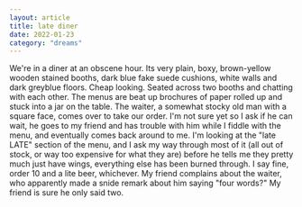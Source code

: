 ```yaml
---
layout: article
title: late diner
date: 2022-01-23
category: "dreams"
---
```


We're in a diner at an obscene hour.  Its very plain, boxy, brown-yellow wooden stained booths, dark blue fake suede cushions, white walls and dark greyblue floors. Cheap looking. Seated across two booths and chatting with each other. The menus are beat up brochures of paper rolled up and stuck into a jar on the table. The waiter, a somewhat stocky old man with a square face, comes over to take our order. I'm not sure yet so I ask if he can wait, he goes to my friend and has trouble with him while I fiddle with the menu, and eventually comes back around to me. I'm looking at the "late LATE" section of the menu, and I ask my way through most of it (all out of stock, or way too expensive for what they are) before he tells me they pretty much just have wings, everything else has been burned through. I say fine, order 10 and a lite beer, whichever. My friend complains about the waiter, who apparently made a snide remark about him saying "four words?" My friend is sure he only said two.